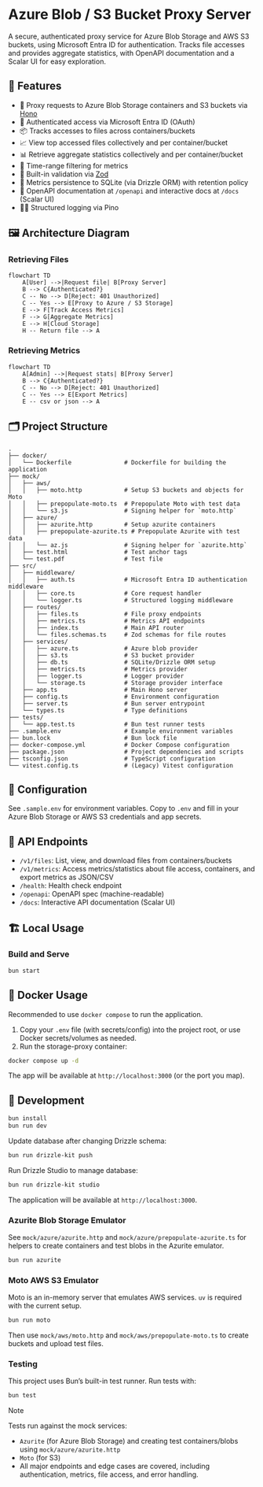 # Azure Blob / S3 Bucket Proxy Server

A secure, authenticated proxy service for Azure Blob Storage and AWS S3 buckets, using Microsoft Entra ID for authentication. Tracks file accesses and provides aggregate statistics, with OpenAPI documentation and a Scalar UI for easy exploration.

## 🚀 Features

- 🔐 Proxy requests to Azure Blob Storage containers and S3 buckets via [Hono](https://hono.dev/)
- 🔐 Authenticated access via Microsoft Entra ID (OAuth)
- 📦 Tracks accesses to files across containers/buckets
- 📈 View top accessed files collectively and per container/bucket
- 📊 Retrieve aggregate statistics collectively and per container/bucket
- 📅 Time-range filtering for metrics
- 🧪 Built-in validation via [Zod](https://zod.dev/)
- 📁 Metrics persistence to SQLite (via Drizzle ORM) with retention policy
- 📄 OpenAPI documentation at `/openapi` and interactive docs at `/docs` (Scalar UI)
- 🧑‍💻 Structured logging via Pino

## 🖼️ Architecture Diagram

### Retrieving Files

```mermaid
flowchart TD
    A[User] -->|Request file| B[Proxy Server]
    B --> C{Authenticated?}
    C -- No --> D[Reject: 401 Unauthorized]
    C -- Yes --> E[Proxy to Azure / S3 Storage]
    E --> F[Track Access Metrics]
    F --> G[Aggregate Metrics]
    E --> H[Cloud Storage]
    H -- Return file --> A
```

### Retrieving Metrics

```mermaid
flowchart TD
    A[Admin] -->|Request stats| B[Proxy Server]
    B --> C{Authenticated?}
    C -- No --> D[Reject: 401 Unauthorized]
    C -- Yes --> E[Export Metrics]
    E -- csv or json --> A
```

## 🗂 Project Structure

```
.
├── docker/
│   └── Dockerfile               # Dockerfile for building the application
├── mock/
│   ├── aws/
│   │   ├── moto.http            # Setup S3 buckets and objects for Moto
│   │   ├── prepopulate-moto.ts  # Prepopulate Moto with test data
│   │   └── s3.js                # Signing helper for `moto.http`
│   ├── azure/
│   │   ├── azurite.http         # Setup azurite containers
│   │   ├── prepopulate-azurite.ts # Prepopulate Azurite with test data
│   │   └── az.js                # Signing helper for `azurite.http`
│   ├── test.html                # Test anchor tags
│   └── test.pdf                 # Test file
├── src/
│   ├── middleware/
│   │   ├── auth.ts              # Microsoft Entra ID authentication middleware
│   │   ├── core.ts              # Core request handler
│   │   └── logger.ts            # Structured logging middleware
│   ├── routes/
│   │   ├── files.ts             # File proxy endpoints
│   │   ├── metrics.ts           # Metrics API endpoints
│   │   ├── index.ts             # Main API router
│   │   └── files.schemas.ts     # Zod schemas for file routes
│   ├── services/
│   │   ├── azure.ts             # Azure blob provider
│   │   ├── s3.ts                # S3 bucket provider
│   │   ├── db.ts                # SQLite/Drizzle ORM setup
│   │   ├── metrics.ts           # Metrics provider
│   │   ├── logger.ts            # Logger provider
│   │   └── storage.ts           # Storage provider interface
│   ├── app.ts                   # Main Hono server
│   ├── config.ts                # Environment configuration
│   ├── server.ts                # Bun server entrypoint
│   └── types.ts                 # Type definitions
├── tests/
│   └── app.test.ts              # Bun test runner tests
├── .sample.env                  # Example environment variables
├── bun.lock                     # Bun lock file
├── docker-compose.yml           # Docker Compose configuration
├── package.json                 # Project dependencies and scripts
├── tsconfig.json                # TypeScript configuration
└── vitest.config.ts             # (Legacy) Vitest configuration
```

## 🔧 Configuration

See `.sample.env` for environment variables. Copy to `.env` and fill in your Azure Blob Storage or AWS S3 credentials and app secrets.

## 📡 API Endpoints

- `/v1/files`: List, view, and download files from containers/buckets
- `/v1/metrics`: Access metrics/statistics about file access, containers, and export metrics as JSON/CSV
- `/health`: Health check endpoint
- `/openapi`: OpenAPI spec (machine-readable)
- `/docs`: Interactive API documentation (Scalar UI)

## 🏗️ Local Usage

### Build and Serve

```bash
bun start
```

## 🐳 Docker Usage

Recommended to use `docker compose` to run the application.

1. Copy your `.env` file (with secrets/config) into the project root, or use Docker secrets/volumes as needed.
2. Run the storage-proxy container:

```bash
docker compose up -d
```

The app will be available at `http://localhost:3000` (or the port you map).

## 🧪 Development

```bash
bun install
bun run dev
```

Update database after changing Drizzle schema:

```bash
bun run drizzle-kit push
```

Run Drizzle Studio to manage database:

```bash
bun run drizzle-kit studio
```

The application will be available at `http://localhost:3000`.

### Azurite Blob Storage Emulator

See `mock/azure/azurite.http` and `mock/azure/prepopulate-azurite.ts` for helpers to create containers and test blobs in the Azurite emulator.

```bash
bun run azurite
```

### Moto AWS S3 Emulator

Moto is an in-memory server that emulates AWS services. `uv` is required with the current setup.

```bash
bun run moto
```

Then use `mock/aws/moto.http` and `mock/aws/prepopulate-moto.ts` to create buckets and upload test files.

### Testing

This project uses Bun’s built-in test runner. Run tests with:

```bash
bun test
```

> [!NOTE]
> Tests run against the mock services:
> - `Azurite` (for Azure Blob Storage) and creating test containers/blobs using `mock/azure/azurite.http`
> - `Moto` (for S3)
> - All major endpoints and edge cases are covered, including authentication, metrics, file access, and error handling.
